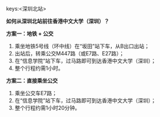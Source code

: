 keys:<深圳北站>


**如何从深圳北站前往香港中文大学（深圳）？**

**方案一：地铁 + 公交**
1. 乘坐地铁5号线（环中线）在“坂田”站下车，从B出口出站；
2. 出站后，转乘公交M447路（或E7路、E27路）；
3. 在“信息学院”站下车，过马路即可到达香港中文大学（深圳）；
4. 整个行程约需1小时。

**方案二：直接乘坐公交**
1. 乘坐公交车E7路；
2. 在“信息学院”站下车，过马路即可到达香港中文大学（深圳）；
3. 整个行程约需1小时20分钟。